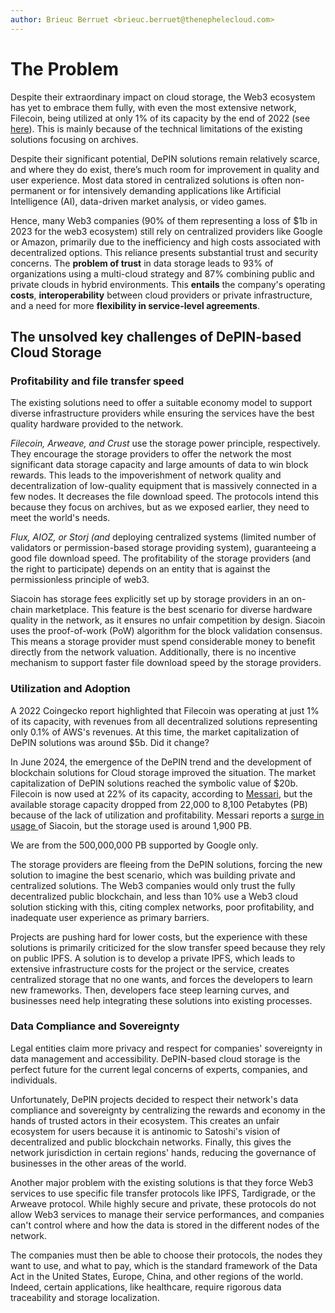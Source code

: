 ```yaml
---
author: Brieuc Berruet <brieuc.berruet@thenephelecloud.com>
---
```


# The Problem

Despite their extraordinary impact on cloud storage, the Web3 ecosystem has yet to embrace them fully, with even the most extensive network, Filecoin, being utilized at only 1% of its capacity by the end of 2022 (see [here](https://www.coingecko.com/research/publications/the-state-of-decentralized-storage)). This is mainly because of the technical limitations of the existing solutions focusing on archives.

Despite their significant potential, DePIN solutions remain relatively scarce, and where they do exist, there’s much room for improvement in quality and user experience. Most data stored in centralized solutions is often non-permanent or for intensively demanding applications like Artificial Intelligence (AI), data-driven market analysis, or video games.

Hence, many Web3 companies (90% of them representing a loss of $1b in 2023 for the web3 ecosystem) still rely on centralized providers like Google or Amazon, primarily due to the inefficiency and high costs associated with decentralized options. This reliance presents substantial trust and security concerns. The **problem of trust** in data storage leads to 93% of organizations using a multi-cloud strategy and 87% combining public and private clouds in hybrid environments. This **entails** the company's operating **costs**, **interoperability** between cloud providers or private infrastructure, and a need for more **flexibility in service-level agreements**.

## The unsolved key challenges of DePIN-based Cloud Storage

### Profitability and file transfer speed

The existing solutions need to offer a suitable economy model to support diverse infrastructure providers while ensuring the services have the best quality hardware provided to the network.

_Filecoin, Arweave, and Crust_ use the storage power principle, respectively. They encourage the storage providers to offer the network the most significant data storage capacity and large amounts of data to win block rewards. This leads to the impoverishment of network quality and decentralization of low-quality equipment that is massively connected in a few nodes. It decreases the file download speed. The protocols intend this because they focus on archives, but as we exposed earlier, they need to meet the world's needs.

_Flux, AIOZ, or Storj (and_ deploying centralized systems (limited number of validators or permission-based storage providing system), guaranteeing a good file download speed. The profitability of the storage providers (and the right to participate) depends on an entity that is against the permissionless principle of web3.

Siacoin has storage fees explicitly set up by storage providers in an on-chain marketplace. This feature is the best scenario for diverse hardware quality in the network, as it ensures no unfair competition by design. Siacoin uses the proof-of-work (PoW) algorithm for the block validation consensus. This means a storage provider must spend considerable money to benefit directly from the network valuation. Additionally, there is no incentive mechanism to support faster file download speed by the storage providers.

### Utilization and Adoption

A 2022 Coingecko report highlighted that Filecoin was operating at just 1% of its capacity, with revenues from all decentralized solutions representing only 0.1% of AWS's revenues. At this time, the market capitalization of DePIN solutions was around $5b. Did it change?

In June 2024, the emergence of the DePIN trend and the development of blockchain solutions for Cloud storage improved the situation. The market capitalization of DePIN solutions reached the symbolic value of $20b. Filecoin is now used at 22% of its capacity, according to [Messari](https://messari.io/report/state-of-filecoin-q1-2024), but the available storage capacity dropped from 22,000 to 8,100 Petabytes (PB) because of the lack of utilization and profitability. Messari reports a [surge in usage ](https://messari.io/report/state-of-sia-q1-2024)of Siacoin, but the storage used is around 1,900 PB.

We are from the 500,000,000 PB supported by Google only.

The storage providers are fleeing from the DePIN solutions, forcing the new solution to imagine the best scenario, which was building private and centralized solutions. The Web3 companies would only trust the fully decentralized public blockchain, and less than 10% use a Web3 cloud solution sticking with this, citing complex networks, poor profitability, and inadequate user experience as primary barriers.

Projects are pushing hard for lower costs, but the experience with these solutions is primarily criticized for the slow transfer speed because they rely on public IPFS. A solution is to develop a private IPFS, which leads to extensive infrastructure costs for the project or the service, creates centralized storage that no one wants, and forces the developers to learn new frameworks. Then, developers face steep learning curves, and businesses need help integrating these solutions into existing processes.

### Data Compliance and Sovereignty

Legal entities claim more privacy and respect for companies' sovereignty in data management and accessibility. DePIN-based cloud storage is the perfect future for the current legal concerns of experts, companies, and individuals.

Unfortunately, DePIN projects decided to respect their network's data compliance and sovereignty by centralizing the rewards and economy in the hands of trusted actors in their ecosystem. This creates an unfair ecosystem for users because it is antinomic to Satoshi's vision of decentralized and public blockchain networks. Finally, this gives the network jurisdiction in certain regions' hands, reducing the governance of businesses in the other areas of the world.

Another major problem with the existing solutions is that they force Web3 services to use specific file transfer protocols like IPFS, Tardigrade, or the Arweave protocol. While highly secure and private, these protocols do not allow Web3 services to manage their service performances, and companies can't control where and how the data is stored in the different nodes of the network.

The companies must then be able to choose their protocols, the nodes they want to use, and what to pay, which is the standard framework of the Data Act in the United States, Europe, China, and other regions of the world. Indeed, certain applications, like healthcare, require rigorous data traceability and storage localization.
